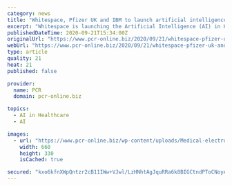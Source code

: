 ```yaml
---
category: news
title: "Whitespace, Pfizer UK and IBM to launch artificial intelligence in histopathology tech innovation challenge"
excerpt: "Whitespace is launching the Artificial Intelligence (AI) in Histopathology Tech Innovation Challenge, in partnership with IBM. The aim of this initiative is to help seek out a new generation of AI solutions from across EMEA to help Pfizer Healthcare Hub:London address the challenge of bringing histopathology innovations to healthcare services and accelerate digital pathology development."
publishedDateTime: 2020-09-21T15:34:00Z
originalUrl: "https://www.pcr-online.biz/2020/09/21/whitespace-pfizer-uk-and-ibm-to-launch-artificial-intelligence-in-histopathology-tech-innovation-challenge/"
webUrl: "https://www.pcr-online.biz/2020/09/21/whitespace-pfizer-uk-and-ibm-to-launch-artificial-intelligence-in-histopathology-tech-innovation-challenge/"
type: article
quality: 21
heat: 21
published: false

provider:
  name: PCR
  domain: pcr-online.biz

topics:
  - AI in Healthcare
  - AI

images:
  - url: "https://www.pcr-online.biz/wp-content/uploads/Medical-electronics-660x330.jpg"
    width: 660
    height: 330
    isCached: true

secured: "kxo6kfnXWpQntzr2cB11IWw+VJwl/LzHNhtAgJquRRa6k8BIGCtndPToCNoyAPxgORXu+vPlck2zZmW/VonPyW4j3tiLf3aOXYyFKT9v4gAeKUqNG7Q7vPA5GyakIKAoWF/m5Ps7R1BjmCCza7APu2Fmf2Yo9eEQ74pfzg5fqu4edTaQfoMm2Ikui2TATkx9IGEJ+AfxB1Mhj5DlYB6GCF9tcda4d0h/bZSnAUS/FWtx2VNIjnfypbpfm72qulKxtI/HtFLozMmAGrJmIL1D1ebZoSmXhwja4pb1OhlRRV5B20rN48tdHty3Rjk5NKj+Km2w+Nxv1JF5Z6jETHxYK+Y9lsf1NArvr/NQCsKBmmI=;ZtTbg5ijBN6C3e2J39jyuA=="
---
```


